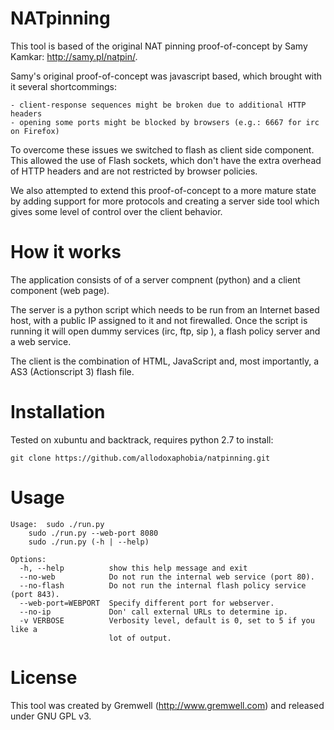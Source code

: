 NATpinning
===============
This tool is based of the original NAT pinning proof-of-concept by Samy Kamkar: http://samy.pl/natpin/.

Samy's original proof-of-concept was javascript based, which brought with it several shortcommings:

	- client-response sequences might be broken due to additional HTTP headers
	- opening some ports might be blocked by browsers (e.g.: 6667 for irc on Firefox)

To overcome these issues we switched to flash as client side component. This allowed the use of Flash sockets, which don't have the extra overhead of HTTP headers and are not restricted by browser policies. 

We also attempted to extend this proof-of-concept to a more mature state by adding support for more protocols and creating a server side tool which gives some level of control over the client behavior.


How it works
============
The application consists of of a server compnent (python) and a client component (web page).

The server is a python script which needs to be run from an Internet based host, with a public IP assigned to it and not firewalled.
Once the script is running it will open dummy services (irc, ftp, sip ), a flash policy server and a web service.

The client is the combination of HTML, JavaScript and, most importantly, a AS3 (Actionscript 3) flash file. 

Installation
==============
Tested on xubuntu and backtrack, requires python 2.7
to install:
```
git clone https://github.com/allodoxaphobia/natpinning.git
```


Usage
==============
```
Usage:  sudo ./run.py
	sudo ./run.py --web-port 8080
	sudo ./run.py (-h | --help)

Options:
  -h, --help          show this help message and exit
  --no-web            Do not run the internal web service (port 80).
  --no-flash          Do not run the internal flash policy service (port 843).
  --web-port=WEBPORT  Specify different port for webserver.
  --no-ip             Don' call external URLs to determine ip.
  -v VERBOSE          Verbosity level, default is 0, set to 5 if you like a
                      lot of output.
```

License
==============
This tool was created by Gremwell (http://www.gremwell.com) and released under GNU GPL v3. 
